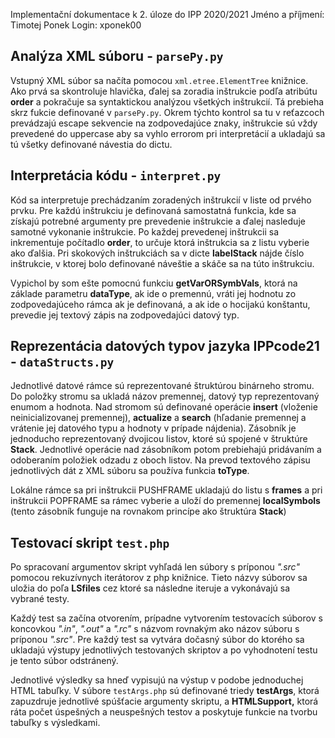 Implementační dokumentace k 2. úloze do IPP 2020/2021
Jméno a příjmení: Timotej Ponek
Login: xponek00

## Analýza XML súboru - `parsePy.py`

Vstupný XML súbor sa načíta pomocou `xml.etree.ElementTree` knižnice. Ako prvá sa skontroluje hlavička, ďalej sa zoradia inštrukcie podľa atribútu **order** a pokračuje sa syntaktickou analýzou všetkých inštrukcií. Tá prebieha skrz fukcie definované v `parsePy.py`. Okrem týchto kontrol sa tu v reťazcoch prevádzajú escape sekvencie na zodpovedajúce znaky, inštrukcie sú vždy prevedené do uppercase aby sa vyhlo errorom pri interpretácií a ukladajú sa tú všetky definované návestia do dictu.

## Interpretácia kódu - `interpret.py`

Kód sa interpretuje prechádzaním zoradených inštrukcií v liste od prvého prvku. Pre každú inštrukciu je definovaná samostatná funkcia, kde sa získajú potrebné argumenty pre prevedenie inštrukcie a ďalej nasleduje samotné vykonanie inštrukcie. Po každej prevedenej inštrukcii sa inkrementuje počítadlo **order**, to určuje ktorá inštrukcia sa z listu vyberie ako ďalšia. Pri skokových inštrukciách sa v dicte **labelStack** nájde číslo inštrukcie, v ktorej bolo definované náveštie a skáče sa na túto inštrukciu.

Vypichol by som ešte pomocnú funkciu **getVarORSymbVals**, ktorá na základe parametru **dataType**, ak ide o premennú, vráti jej hodnotu zo zodpovedajúceho rámca ak je definovaná, a ak ide o hocijakú konštantu, prevedie jej textový zápis na zodpovedajúci datový typ.

## Reprezentácia datových typov jazyka IPPcode21 - `dataStructs.py`
Jednotlivé datové rámce sú reprezentované štruktúrou binárneho stromu. Do položky stromu sa ukladá názov premennej, datový typ reprezentovaný enumom a hodnota. Nad stromom sú definované operácie **insert** (vloženie neinicializovanej premennej), **actualize** a **search** (hľadanie premennej a vrátenie jej datového typu a hodnoty v prípade nájdenia). Zásobník je jednoducho reprezentovaný dvojicou listov, ktoré sú spojené v štruktúre **Stack**. Jednotlivé operácie nad zásobníkom potom prebiehajú pridávaním a odoberaním položiek odzadu z oboch listov. Na prevod textového zápisu jednotlivých dát z XML súboru sa používa funkcia **toType**.

Lokálne rámce sa pri inštrukcii PUSHFRAME ukladajú do listu s **frames** a pri inštrukcii POPFRAME sa rámec vyberie a uloží do premennej **localSymbols** (tento zásobník funguje na rovnakom princípe ako štruktúra **Stack**) 

## Testovací skript `test.php`

Po spracovaní argumentov skript vyhľadá len súbory s príponou *".src"* pomocou rekuzívnych iterátorov z php knižnice. Tieto názvy súborov sa uložia do poľa **LSfiles** cez ktoré sa následne iteruje a vykonávajú sa vybrané testy.

Každý test sa začína otvorením, prípadne vytvorením testovacích súborov s koncovkou *".in"*, *".out"* a *".rc"* s názvom rovnakým ako názov súboru s príponou *".src"*. Pre každý test sa vytvára dočasný súbor do ktorého sa ukladajú výstupy jednotlivých testovaných skriptov a po vyhodnotení testu je tento súbor odstránený.

Jednotlivé výsledky sa hneď vypisujú na výstup v podobe jednoduchej HTML tabuľky. V súbore `testArgs.php` sú definované triedy **testArgs**, ktorá zapuzdruje jednotlivé spúšťacie argumenty skriptu, a **HTMLSupport,** ktorá ráta počet úspešných a neuspešných testov a poskytuje funkcie na tvorbu tabuľky s výsledkami.
